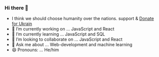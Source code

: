 ### Hi there 👋


- I think we should choose humanity over the nations. support & [Donate for Ukrain](https://crisisrelief.un.org/ukraine-crisis) 
- 🔭 I’m currently working on ... JavaScript and React 
- 🌱 I’m currently learning ... JavaScript and SQL 
- 👯 I’m looking to collaborate on ... JavaScript and React 
- 💬 Ask me about ... Web-development and machine learning 
- 😄 Pronouns: ... He/him


